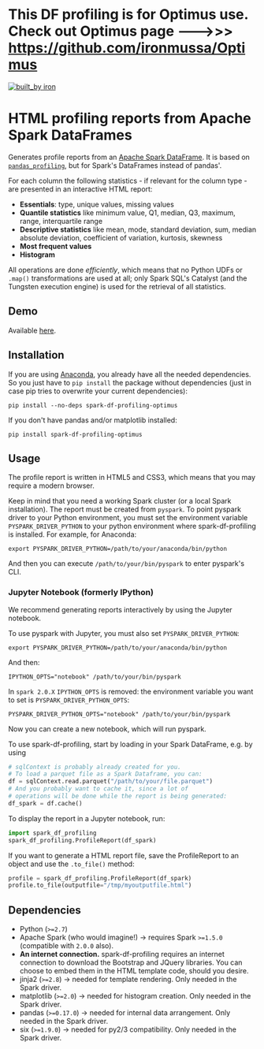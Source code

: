 # This DF profiling is for Optimus use. Check out Optimus page --->>> https://github.com/ironmussa/Optimus

[![built_by iron](https://img.shields.io/badge/built_by-iron-FF69A4.svg)](http://ironmussa.com)

# HTML profiling reports from Apache Spark DataFrames

Generates profile reports from an [Apache Spark DataFrame](https://spark.apache.org/docs/latest/sql-programming-guide.html). It is based on [`pandas_profiling`](https://github.com/JosPolfliet/pandas-profiling), but for Spark's DataFrames instead of pandas'.

For each column the following statistics - if relevant for the column type - are presented in an interactive HTML report:

* **Essentials**:  type, unique values, missing values
* **Quantile statistics** like minimum value, Q1, median, Q3, maximum, range, interquartile range
* **Descriptive statistics** like mean, mode, standard deviation, sum, median absolute deviation, coefficient of variation, kurtosis, skewness
* **Most frequent values**
* **Histogram**

All operations are done *efficiently*, which means that no Python UDFs or `.map()` transformations are used at all; only Spark SQL's Catalyst (and the Tungsten execution engine) is used for the retrieval of all statistics.

## Demo

Available [here](http://nbviewer.jupyter.org/github/julioasotodv/spark-df-profiling/blob/master/examples/Demo.ipynb).


## Installation

If you are using [Anaconda](https://www.continuum.io/downloads), you already have all the needed dependencies. So you just have to `pip install` the package without dependencies (just in case pip tries to overwrite your current dependencies):

	pip install --no-deps spark-df-profiling-optimus

If you don't have pandas and/or matplotlib installed:

	pip install spark-df-profiling-optimus

## Usage

The profile report is written in HTML5 and CSS3, which means that you may require a modern browser.

Keep in mind that you need a working Spark cluster (or a local Spark installation). The report must be created from `pyspark`. To point pyspark driver to your Python environment, you must set the environment variable `PYSPARK_DRIVER_PYTHON` to your python environment where spark-df-profiling is installed. For example, for Anaconda:

	export PYSPARK_DRIVER_PYTHON=/path/to/your/anaconda/bin/python

And then you can execute `/path/to/your/bin/pyspark` to enter pyspark's CLI.

### Jupyter Notebook (formerly IPython)
We recommend generating reports interactively by using the Jupyter notebook.

To use pyspark with Jupyter, you must also set `PYSPARK_DRIVER_PYTHON`:

	export PYSPARK_DRIVER_PYTHON=/path/to/your/anaconda/bin/python

And then:

	IPYTHON_OPTS="notebook" /path/to/your/bin/pyspark

In `spark 2.0.X` `IPYTHON_OPTS` is removed: the environment variable you want to set is `PYSPARK_DRIVER_PYTHON_OPTS`:

	PYSPARK_DRIVER_PYTHON_OPTS="notebook" /path/to/your/bin/pyspark

Now you can create a new notebook, which will run pyspark.


To use spark-df-profiling, start by loading in your Spark DataFrame, e.g. by using

```python
# sqlContext is probably already created for you.
# To load a parquet file as a Spark Dataframe, you can:
df = sqlContext.read.parquet("/path/to/your/file.parquet")
# And you probably want to cache it, since a lot of 
# operations will be done while the report is being generated:
df_spark = df.cache()
```

To display the report in a Jupyter notebook, run:

```python
import spark_df_profiling
spark_df_profiling.ProfileReport(df_spark)
```

If you want to generate a HTML report file, save the ProfileReport to an object and use the `.to_file()` method:

```python
profile = spark_df_profiling.ProfileReport(df_spark)
profile.to_file(outputfile="/tmp/myoutputfile.html")
```

## Dependencies

* Python (`>=2.7`)
* Apache Spark (who would imagine!) -> requires Spark `>=1.5.0` (compatible with `2.0.0` also).
* **An internet connection.** spark-df-profiling requires an internet connection to download the Bootstrap and JQuery libraries. You can choose to embed them in the HTML template code, should you desire.
* jinja2 (`>=2.8`) -> needed for template rendering. Only needed in the Spark driver.
* matplotlib (`>=2.0`) -> needed for histogram creation. Only needed in the Spark driver.
* pandas (`>=0.17.0`) -> needed for internal data arrangement. Only needed in the Spark driver.
* six (`>=1.9.0`) -> needed for py2/3 compatibility. Only needed in the Spark driver.
